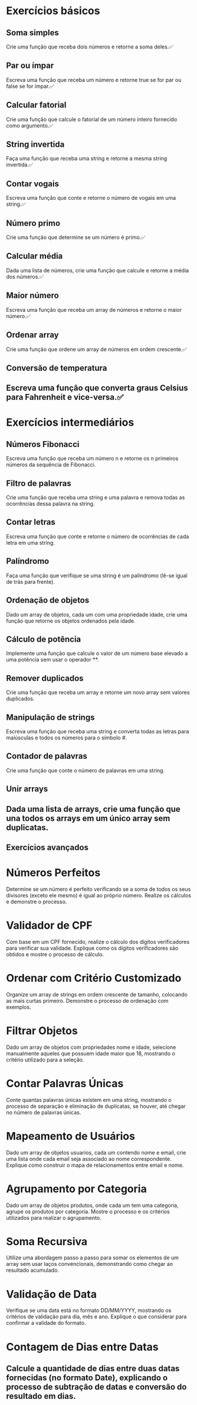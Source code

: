 # Exercícios básicos
## Soma simples
Crie uma função que receba dois números e retorne a soma deles.✅

## Par ou ímpar
Escreva uma função que receba um número e retorne true se for par ou false se for ímpar.✅

## Calcular fatorial
Crie uma função que calcule o fatorial de um número inteiro fornecido como argumento.✅

## String invertida
Faça uma função que receba uma string e retorne a mesma string invertida.✅

## Contar vogais
Escreva uma função que conte e retorne o número de vogais em uma string.✅

## Número primo
Crie uma função que determine se um número é primo.✅

## Calcular média
Dada uma lista de números, crie uma função que calcule e retorne a média dos números.✅

## Maior número
Escreva uma função que receba um array de números e retorne o maior número.✅

## Ordenar array
Crie uma função que ordene um array de números em ordem crescente.✅

## Conversão de temperatura
Escreva uma função que converta graus Celsius para Fahrenheit e vice-versa.✅
-----------------------------------------------------------------------------------------

# Exercícios intermediários
## Números Fibonacci
Escreva uma função que receba um número n e retorne os n primeiros números da sequência de Fibonacci.

## Filtro de palavras
Crie uma função que receba uma string e uma palavra e remova todas as ocorrências dessa palavra na string.

## Contar letras
Escreva uma função que conte e retorne o número de ocorrências de cada letra em uma string.

## Palíndromo
Faça uma função que verifique se uma string é um palíndromo (lê-se igual de trás para frente).

## Ordenação de objetos
Dado um array de objetos, cada um com uma propriedade idade, crie uma função que retorne os objetos ordenados pela idade.

## Cálculo de potência
Implemente uma função que calcule o valor de um número base elevado a uma potência sem usar o operador **.

## Remover duplicados
Crie uma função que receba um array e retorne um novo array sem valores duplicados.

## Manipulação de strings
Escreva uma função que receba uma string e converta todas as letras para maiúsculas e todos os números para o símbolo #.

## Contador de palavras
Crie uma função que conte o número de palavras em uma string.

## Unir arrays
Dada uma lista de arrays, crie uma função que una todos os arrays em um único array sem duplicatas.
-----------------------------------------------------------------------------------------

## Exercícios avançados
# Números Perfeitos
Determine se um número é perfeito verificando se a soma de todos os seus divisores (exceto ele mesmo) é igual ao próprio número. Realize os cálculos e demonstre o processo.

# Validador de CPF
Com base em um CPF fornecido, realize o cálculo dos dígitos verificadores para verificar sua validade. Explique como os dígitos verificadores são obtidos e mostre o processo de cálculo.

# Ordenar com Critério Customizado
Organize um array de strings em ordem crescente de tamanho, colocando as mais curtas primeiro. Demonstre o processo de ordenação com exemplos.

# Filtrar Objetos
Dado um array de objetos com propriedades nome e idade, selecione manualmente aqueles que possuem idade maior que 18, mostrando o critério utilizado para a seleção.

# Contar Palavras Únicas
Conte quantas palavras únicas existem em uma string, mostrando o processo de separação e eliminação de duplicatas, se houver, até chegar no número de palavras únicas.

# Mapeamento de Usuários
Dado um array de objetos usuarios, cada um contendo nome e email, crie uma lista onde cada email seja associado ao nome correspondente. Explique como construir o mapa de relacionamentos entre email e nome.

# Agrupamento por Categoria
Dado um array de objetos produtos, onde cada um tem uma categoria, agrupe os produtos por categoria. Mostre o processo e os critérios utilizados para realizar o agrupamento.

# Soma Recursiva
Utilize uma abordagem passo a passo para somar os elementos de um array sem usar laços convencionais, demonstrando como chegar ao resultado acumulado.

# Validação de Data
Verifique se uma data está no formato DD/MM/YYYY, mostrando os critérios de validação para dia, mês e ano. Explique o que considerar para confirmar a validade do formato.

# Contagem de Dias entre Datas
Calcule a quantidade de dias entre duas datas fornecidas (no formato Date), explicando o processo de subtração de datas e conversão do resultado em dias.
-----------------------------------------------------------------------------------------